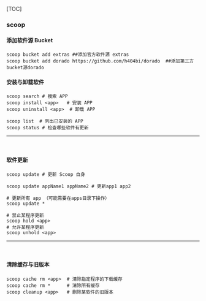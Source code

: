 [TOC]
### scoop
#### 添加软件源 Bucket
```
scoop bucket add extras ##添加官方软件源 extras 
scoop bucket add dorado https://github.com/h404bi/dorado  ##添加第三方 bucket源dorado
```

#### 安装与卸载软件
```
scoop search # 搜索 APP
scoop install <app>   # 安装 APP
scoop uninstall <app>  # 卸载 APP

scoop list  # 列出已安装的 APP
scoop status # 检查哪些软件有更新
```
***
<br>

#### 软件更新
```
scoop update # 更新 Scoop 自身

scoop update appName1 appName2 # 更新app1 app2

# 更新所有 app （可能需要在apps目录下操作）
scoop update *

# 禁止某程序更新
scoop hold <app>
# 允许某程序更新
scoop unhold <app>
```
***
<br>

#### 清除缓存与旧版本
```
scoop cache rm <app>  # 清除指定程序的下载缓存
scoop cache rm *      # 清除所有缓存
scoop cleanup <app>   # 删除某软件的旧版本
```